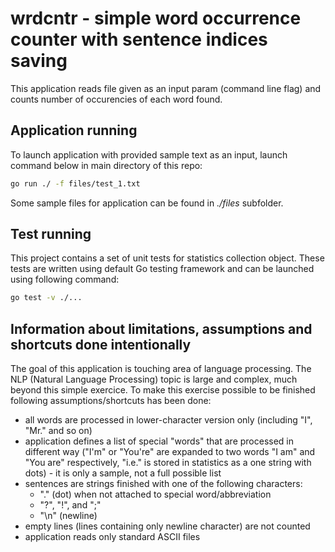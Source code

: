 # wrdcntr - simple word occurrence counter with sentence indices saving

This application reads file given as an input param (command line flag) and counts number of occurencies of each word found.

## Application running

To launch application with provided sample text as an input, launch command below in main directory of this repo:

```bash
go run ./ -f files/test_1.txt
```

Some sample files for application can be found in _./files_ subfolder.

## Test running

This project contains a set of unit tests for statistics collection object. These tests are written using default Go testing framework and can be launched using following command:

```bash
go test -v ./...
```

## Information about limitations, assumptions and shortcuts done intentionally

The goal of this application is touching area of language processing. The NLP (Natural Language Processing) topic is large and complex, much beyond this simple exercice. To make this exercise possible to be finished following assumptions/shortcuts has been done:

- all words are processed in lower-character version only (including "I", "Mr." and so on)
- application defines a list of special "words" that are processed in different way ("I'm" or "You're" are expanded to two words "I am" and "You are" respectively, "i.e." is stored in statistics as a one string with dots) - it is only a sample, not a full possible list
- sentences are strings finished with one of the following characters:
  - "." (dot) when not attached to special word/abbreviation
  - "?", "!", and ";"
  - "\n" (newline)
- empty lines (lines containing only newline character) are not counted
- application reads only standard ASCII files
